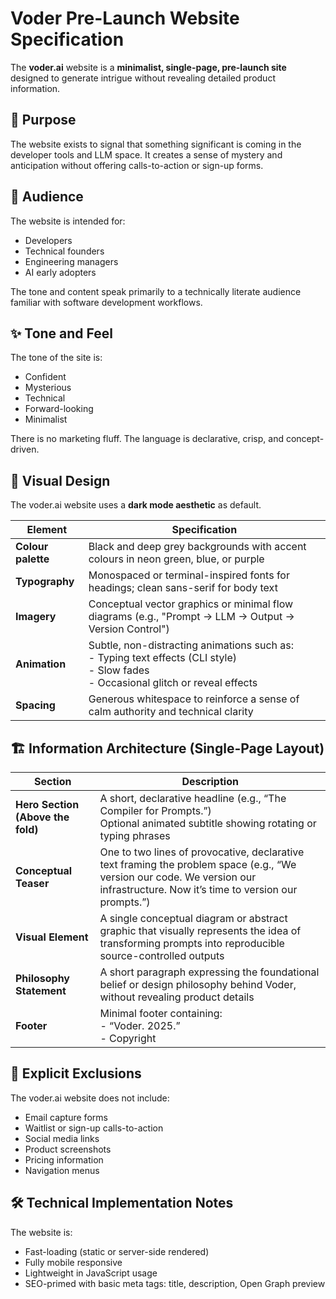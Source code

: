 
# Voder Pre-Launch Website Specification

The **voder.ai** website is a **minimalist, single-page, pre-launch site** designed to generate intrigue without revealing detailed product information.

## 🎯 Purpose

The website exists to signal that something significant is coming in the developer tools and LLM space. It creates a sense of mystery and anticipation without offering calls-to-action or sign-up forms.

## 👥 Audience

The website is intended for:

- Developers  
- Technical founders  
- Engineering managers  
- AI early adopters  

The tone and content speak primarily to a technically literate audience familiar with software development workflows.

## ✨ Tone and Feel

The tone of the site is:

- Confident  
- Mysterious  
- Technical  
- Forward-looking  
- Minimalist  

There is no marketing fluff. The language is declarative, crisp, and concept-driven.

## 🎨 Visual Design

The voder.ai website uses a **dark mode aesthetic** as default.

| Element | Specification |
|---|---|
| **Colour palette** | Black and deep grey backgrounds with accent colours in neon green, blue, or purple |
| **Typography** | Monospaced or terminal-inspired fonts for headings; clean sans-serif for body text |
| **Imagery** | Conceptual vector graphics or minimal flow diagrams (e.g., "Prompt → LLM → Output → Version Control") |
| **Animation** | Subtle, non-distracting animations such as:<br>- Typing text effects (CLI style)<br>- Slow fades<br>- Occasional glitch or reveal effects |
| **Spacing** | Generous whitespace to reinforce a sense of calm authority and technical clarity |

## 🏗️ Information Architecture (Single-Page Layout)

| Section | Description |
|---|---|
| **Hero Section (Above the fold)** | A short, declarative headline (e.g., “The Compiler for Prompts.”)<br>Optional animated subtitle showing rotating or typing phrases |
| **Conceptual Teaser** | One to two lines of provocative, declarative text framing the problem space (e.g., “We version our code. We version our infrastructure. Now it’s time to version our prompts.”) |
| **Visual Element** | A single conceptual diagram or abstract graphic that visually represents the idea of transforming prompts into reproducible source-controlled outputs |
| **Philosophy Statement** | A short paragraph expressing the foundational belief or design philosophy behind Voder, without revealing product details |
| **Footer** | Minimal footer containing:<br>- “Voder. 2025.”<br>- Copyright |

## 🚫 Explicit Exclusions

The voder.ai website does not include:

- Email capture forms  
- Waitlist or sign-up calls-to-action  
- Social media links  
- Product screenshots  
- Pricing information  
- Navigation menus  

## 🛠️ Technical Implementation Notes

The website is:

- Fast-loading (static or server-side rendered)
- Fully mobile responsive
- Lightweight in JavaScript usage
- SEO-primed with basic meta tags: title, description, Open Graph preview
